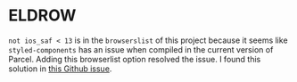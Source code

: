 # ELDROW

`not ios_saf < 13` is in the `browserslist` of this project because it seems like `styled-components` has an issue when compiled in the current version of Parcel. Adding this browserlist option resolved the issue.
I found this solution in [this Github issue](https://github.com/parcel-bundler/parcel/issues/7101).
